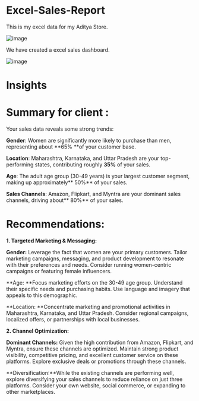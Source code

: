 # Excel-Sales-Report

This is my excel data for my Aditya Store.

![image](https://github.com/user-attachments/assets/a61cde1b-3793-427f-8848-7ee05956b1b2)

We have created a excel sales dashboard.

![image](https://github.com/user-attachments/assets/0fc15f49-4ccc-4e5c-9695-f1eef2ffee74)

# Insights 

# Summary for client :

Your sales data reveals some strong trends:

**Gender**: Women are significantly more likely to purchase than men, representing about **65% **of your customer base.

**Location**: Maharashtra, Karnataka, and Uttar Pradesh are your top-performing states, contributing roughly **35%** of your sales.

**Age**: The adult age group (30-49 years) is your largest customer segment, making up approximately** 50%** of your sales.

**Sales Channels**: Amazon, Flipkart, and Myntra are your dominant sales channels, driving about** 80%** of your sales.

# Recommendations:

**1. Targeted Marketing & Messaging:**

**Gender:** Leverage the fact that women are your primary customers. Tailor marketing campaigns, messaging, and product development to resonate with their preferences and needs. Consider running women-centric campaigns or featuring female influencers.

**Age: **Focus marketing efforts on the 30-49 age group. Understand their specific needs and purchasing habits. Use language and imagery that appeals to this demographic.

**Location: **Concentrate marketing and promotional activities in Maharashtra, Karnataka, and Uttar Pradesh. Consider regional campaigns, localized offers, or partnerships with local businesses.

**2. Channel Optimization:**

**Dominant Channels:** Given the high contribution from Amazon, Flipkart, and Myntra, ensure these channels are optimized. Maintain strong product visibility, competitive pricing, and excellent customer service on these platforms. Explore exclusive deals or promotions through these channels.

**Diversification:**While the existing channels are performing well, explore diversifying your sales channels to reduce reliance on just three platforms. Consider your own website, social commerce, or expanding to other marketplaces.
